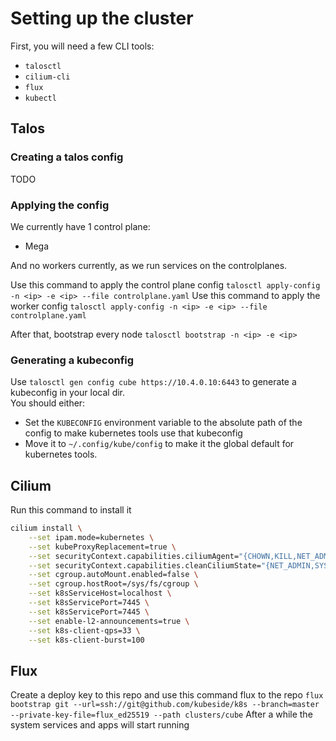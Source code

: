 # Setting up the cluster
First, you will need a few CLI tools:
- `talosctl`
- `cilium-cli`
- `flux`
- `kubectl`

## Talos
### Creating a talos config
TODO

### Applying the config
We currently have 1 control plane:
- Mega

And no workers currently, as we run services on the controlplanes.

Use this command to apply the control plane config
`talosctl apply-config -n <ip> -e <ip> --file controlplane.yaml`
Use this command to apply the worker config
`talosctl apply-config -n <ip> -e <ip> --file controlplane.yaml`

After that, bootstrap every node
`talosctl bootstrap -n <ip> -e <ip>`

### Generating a kubeconfig
Use `talosctl gen config cube https://10.4.0.10:6443` to generate a kubeconfig in your local dir.  
You should either:
- Set the `KUBECONFIG` environment variable to the absolute path of the config to make kubernetes tools use that kubeconfig
- Move it to `~/.config/kube/config` to make it the global default for kubernetes tools.

## Cilium
Run this command to install it
```sh
cilium install \
    --set ipam.mode=kubernetes \
    --set kubeProxyReplacement=true \
    --set securityContext.capabilities.ciliumAgent="{CHOWN,KILL,NET_ADMIN,NET_RAW,IPC_LOCK,SYS_ADMIN,SYS_RESOURCE,DAC_OVERRIDE,FOWNER,SETGID,SETUID}" \
    --set securityContext.capabilities.cleanCiliumState="{NET_ADMIN,SYS_ADMIN,SYS_RESOURCE}" \
    --set cgroup.autoMount.enabled=false \
    --set cgroup.hostRoot=/sys/fs/cgroup \
    --set k8sServiceHost=localhost \
    --set k8sServicePort=7445 \
    --set k8sServicePort=7445 \
    --set enable-l2-announcements=true \
    --set k8s-client-qps=33 \
    --set k8s-client-burst=100
```
## Flux
Create a deploy key to this repo and use this command flux to the repo
`flux bootstrap git --url=ssh://git@github.com/kubeside/k8s --branch=master --private-key-file=flux_ed25519 --path clusters/cube`
After a while the system services and apps will start running
